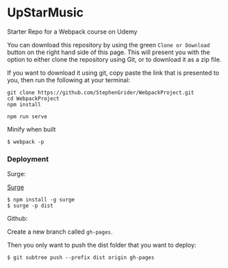 # UpStarMusic
Starter Repo for a Webpack course on Udemy

You can download this repository by using the green `Clone or Download` button on the right hand side of this page.  This will present you with the option to either clone the repository using Git, or to download it as a zip file.

If you want to download it using git, copy paste the link that is presented to you, then run the following at your terminal:

```
git clone https://github.com/StephenGrider/WebpackProject.git
cd WebpackProject
npm install
```

```
npm run serve

```

Minify when built

```
$ webpack -p

```

### Deployment

Surge:

[Surge](https://surge.sh/)

```
$ npm install -g surge
$ surge -p dist

```

Github:

Create a new branch called `gh-pages`.

Then you only want to push the dist folder that you want to deploy:

```
$ git subtree push --prefix dist origin gh-pages

```
